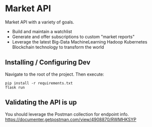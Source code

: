 # Market API
Market API with a variety of goals.

- Build and maintain a watchlist
- Generate and offer subscriptions to custom "market reports"
- Leverage the latest Big-Data MachineLearning Hadoop Kubernetes Blockchain technology to transform the world


## Installing / Configuring Dev
Navigate to the root of the project. Then execute:
```
pip install -r requirements.txt
flask run
```

## Validating the API is up
You should leverage the Postman collection for endpoint info.
https://documenter.getpostman.com/view/4908870/RWMHKSYP
